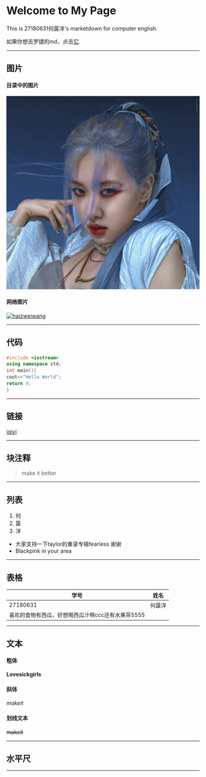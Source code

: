 # Welcome to My Page

This is 27180631何晸洋's marketdown for computer english.

如果你想去罗捷的md，点击[它](./rose.md).
***
## 图片
#### 目录中的图片
![rose](./rose.jpg)
#### 网络图片
[![haizweiwang](https://manhua.acimg.cn/vertical/0/17_16_48_0e28c8aabf48e91d395689b5f6a7689f.jpg/420)](https://manhua.acimg.cn/vertical/0/17_16_48_0e28c8aabf48e91d395689b5f6a7689f.jpg/420)
***

## 代码
```cpp
#include <iostream>
using namespace std;
int main(){
cout<<"Hello World";
return 0;
}
```
***
## 链接
[iqiyi](https://vip.iqiyi.com/cps_pc.html?fv=zz_5993b5deb9f24)
***
## 块注释
>make it better
***
## 列表
1. 何
2. 晸
3. 洋

* 大家支持一下taylor的重录专辑fearless 谢谢
* Blackpink in your area
***
## 表格
|  学号   | 姓名  |
|  ----  | ----  |
| 27180631  | 何晸洋 |
| 喜欢的食物有西瓜，好想喝西瓜汁啊ccc还有水果茶5555|
***
## 文本
#### 粗体
**Lovesickgirls**

#### 斜体
*makeit*

#### 划线文本
~~makeit~~
***
## 水平尺
***

